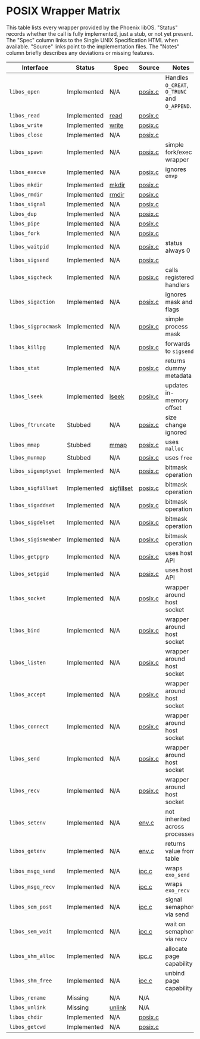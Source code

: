 # POSIX Wrapper Matrix

This table lists every wrapper provided by the Phoenix libOS. "Status" records whether the call is fully implemented, just a stub, or not yet present. The "Spec" column links to the Single UNIX Specification HTML when available. "Source" links point to the implementation files. The "Notes" column briefly describes any deviations or missing features.

| Interface | Status | Spec | Source | Notes |
|-----------|--------|------|--------|-------|
| `libos_open` | Implemented | N/A | [posix.c](../engine/libos/posix.c) | Handles `O_CREAT`, `O_TRUNC` and `O_APPEND`. |
| `libos_read` | Implemented | [read](ben-books/susv4-2018/functions/read.html) | [posix.c](../engine/libos/posix.c) | |
| `libos_write` | Implemented | [write](ben-books/susv4-2018/utilities/write.html) | [posix.c](../engine/libos/posix.c) | |
| `libos_close` | Implemented | N/A | [posix.c](../engine/libos/posix.c) | |
| `libos_spawn` | Implemented | N/A | [posix.c](../engine/libos/posix.c) | simple fork/exec wrapper |
| `libos_execve` | Implemented | N/A | [posix.c](../engine/libos/posix.c) | ignores `envp` |
| `libos_mkdir` | Implemented | [mkdir](ben-books/susv4-2018/utilities/mkdir.html) | [posix.c](../engine/libos/posix.c) | |
| `libos_rmdir` | Implemented | [rmdir](ben-books/susv4-2018/utilities/rmdir.html) | [posix.c](../engine/libos/posix.c) | |
| `libos_signal` | Implemented | N/A | [posix.c](../engine/libos/posix.c) | |
| `libos_dup` | Implemented | N/A | [posix.c](../engine/libos/posix.c) | |
| `libos_pipe` | Implemented | N/A | [posix.c](../engine/libos/posix.c) | |
| `libos_fork` | Implemented | N/A | [posix.c](../engine/libos/posix.c) | |
| `libos_waitpid` | Implemented | N/A | [posix.c](../engine/libos/posix.c) | status always 0 |
| `libos_sigsend` | Implemented | N/A | [posix.c](../engine/libos/posix.c) | |
| `libos_sigcheck` | Implemented | N/A | [posix.c](../engine/libos/posix.c) | calls registered handlers |
| `libos_sigaction` | Implemented | N/A | [posix.c](../engine/libos/posix.c) | ignores mask and flags |
| `libos_sigprocmask` | Implemented | N/A | [posix.c](../engine/libos/posix.c) | simple process mask |
| `libos_killpg` | Implemented | N/A | [posix.c](../engine/libos/posix.c) | forwards to `sigsend` |
| `libos_stat` | Implemented | N/A | [posix.c](../engine/libos/posix.c) | returns dummy metadata |
| `libos_lseek` | Implemented | [lseek](ben-books/susv4-2018/functions/lseek.html) | [posix.c](../engine/libos/posix.c) | updates in-memory offset |
| `libos_ftruncate` | Stubbed | N/A | [posix.c](../engine/libos/posix.c) | size change ignored |
| `libos_mmap` | Stubbed | [mmap](ben-books/susv4-2018/functions/mmap.html) | [posix.c](../engine/libos/posix.c) | uses `malloc` |
| `libos_munmap` | Stubbed | N/A | [posix.c](../engine/libos/posix.c) | uses `free` |
| `libos_sigemptyset` | Implemented | N/A | [posix.c](../engine/libos/posix.c) | bitmask operation |
| `libos_sigfillset` | Implemented | [sigfillset](ben-books/susv4-2018/functions/sigfillset.html) | [posix.c](../engine/libos/posix.c) | bitmask operation |
| `libos_sigaddset` | Implemented | N/A | [posix.c](../engine/libos/posix.c) | bitmask operation |
| `libos_sigdelset` | Implemented | N/A | [posix.c](../engine/libos/posix.c) | bitmask operation |
| `libos_sigismember` | Implemented | N/A | [posix.c](../engine/libos/posix.c) | bitmask operation |
| `libos_getpgrp` | Implemented | N/A | [posix.c](../engine/libos/posix.c) | uses host API |
| `libos_setpgid` | Implemented | N/A | [posix.c](../engine/libos/posix.c) | uses host API |
| `libos_socket` | Implemented | N/A | [posix.c](../engine/libos/posix.c) | wrapper around host socket |
| `libos_bind` | Implemented | N/A | [posix.c](../engine/libos/posix.c) | wrapper around host socket |
| `libos_listen` | Implemented | N/A | [posix.c](../engine/libos/posix.c) | wrapper around host socket |
| `libos_accept` | Implemented | N/A | [posix.c](../engine/libos/posix.c) | wrapper around host socket |
| `libos_connect` | Implemented | N/A | [posix.c](../engine/libos/posix.c) | wrapper around host socket |
| `libos_send` | Implemented | N/A | [posix.c](../engine/libos/posix.c) | wrapper around host socket |
| `libos_recv` | Implemented | N/A | [posix.c](../engine/libos/posix.c) | wrapper around host socket |
| `libos_setenv` | Implemented | N/A | [env.c](../engine/libos/env.c) | not inherited across processes |
| `libos_getenv` | Implemented | N/A | [env.c](../engine/libos/env.c) | returns value from table |
| `libos_msgq_send` | Implemented | N/A | [ipc.c](../engine/libos/ipc.c) | wraps `exo_send` |
| `libos_msgq_recv` | Implemented | N/A | [ipc.c](../engine/libos/ipc.c) | wraps `exo_recv` |
| `libos_sem_post` | Implemented | N/A | [ipc.c](../engine/libos/ipc.c) | signal semaphore via send |
| `libos_sem_wait` | Implemented | N/A | [ipc.c](../engine/libos/ipc.c) | wait on semaphore via recv |
| `libos_shm_alloc` | Implemented | N/A | [ipc.c](../engine/libos/ipc.c) | allocate page capability |
| `libos_shm_free` | Implemented | N/A | [ipc.c](../engine/libos/ipc.c) | unbind page capability |
| `libos_rename` | Missing | N/A | N/A | |
| `libos_unlink` | Missing | [unlink](ben-books/susv4-2018/utilities/unlink.html) | N/A | |
| `libos_chdir` | Implemented | N/A | [posix.c](../engine/libos/posix.c) | |
| `libos_getcwd` | Implemented | N/A | [posix.c](../engine/libos/posix.c) | |

